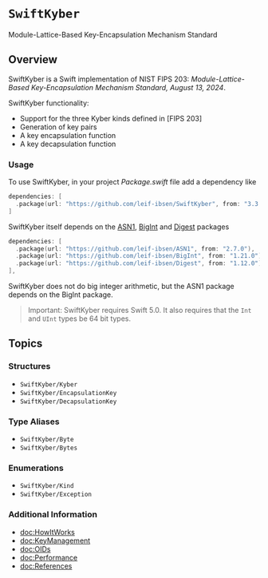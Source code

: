 # ``SwiftKyber``

Module-Lattice-Based Key-Encapsulation Mechanism Standard

## Overview

SwiftKyber is a Swift implementation of NIST FIPS 203: *Module-Lattice-Based Key-Encapsulation Mechanism Standard, August 13, 2024*.

SwiftKyber functionality:

* Support for the three Kyber kinds defined in [FIPS 203]
* Generation of key pairs
* A key encapsulation function
* A key decapsulation function

### Usage

To use SwiftKyber, in your project *Package.swift* file add a dependency like

```swift
dependencies: [
  .package(url: "https://github.com/leif-ibsen/SwiftKyber", from: "3.3.0"),
]
```

SwiftKyber itself depends on the [ASN1](https://leif-ibsen.github.io/ASN1/documentation/asn1), [BigInt](https://leif-ibsen.github.io/BigInt/documentation/bigint) and [Digest](https://leif-ibsen.github.io/Digest/documentation/digest) packages

```swift
dependencies: [
  .package(url: "https://github.com/leif-ibsen/ASN1", from: "2.7.0"),
  .package(url: "https://github.com/leif-ibsen/BigInt", from: "1.21.0"),
  .package(url: "https://github.com/leif-ibsen/Digest", from: "1.12.0"),
],
```

SwiftKyber does not do big integer arithmetic, but the ASN1 package depends on the BigInt package.

> Important:
SwiftKyber requires Swift 5.0. It also requires that the `Int` and `UInt` types be 64 bit types.

## Topics

### Structures

- ``SwiftKyber/Kyber``
- ``SwiftKyber/EncapsulationKey``
- ``SwiftKyber/DecapsulationKey``

### Type Aliases

- ``SwiftKyber/Byte``
- ``SwiftKyber/Bytes``

### Enumerations

- ``SwiftKyber/Kind``
- ``SwiftKyber/Exception``

### Additional Information

- <doc:HowItWorks>
- <doc:KeyManagement>
- <doc:OIDs>
- <doc:Performance>
- <doc:References>
